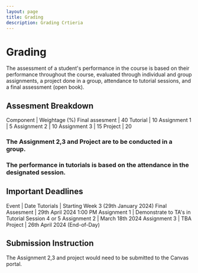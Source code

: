 ```yaml
---
layout: page
title: Grading
description: Grading Crtieria
---
```


# Grading

The assessment of a student's performance in the course is based on their performance throughout the course, evaluated through individual and group assignments, a project done in a group, attendance to tutorial sessions, and a final assessment (open book).


## Assesment Breakdown

Component |  Weightage (%) 
Final assesment |  40
Tutorial |  10
Assignment 1 | 5
Assignment 2 | 10
Assignment 3 | 15
Project | 20

### The Assignment 2,3 and Project are to be conducted in a group.  

### The performance in tutorials is based on the attendance in the designated session. 

## Important Deadlines

Event |  Date
Tutorials | Starting Week 3 (29th January 2024)
Final Assesment |  29th April 2024 1:00 PM 
Assignment 1 | Demonstrate to TA's in Tutorial Session 4 or 5
Assignment 2 | March 18th 2024
Assignment 3 | TBA
Project | 26th April 2024 (End-of-Day)

## Submission Instruction

The Assignment 2,3 and project would need to be submitted to the Canvas portal.







